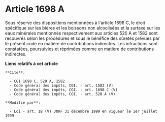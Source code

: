# Article 1698 A

Sous réserve des dispositions mentionnées à l'article 1698 C, le droit spécifique sur les bières et les boissons non
alcoolisées et la surtaxe sur les eaux minérales mentionnés respectivement aux articles 520 A et 1582 sont recouvrés selon
les procédures et sous le bénéfice des sûretés prévues par le présent code en matière de contributions indirectes. Les
infractions sont constatées, poursuivies et réprimées comme en matière de contributions indirectes.

**Liens relatifs à cet article**

	**Cite**:

	  - CGI 1698 C, 520 A, 1582
	  - Code général des impôts, CGI. - art. 1582 (V)
	  - Code général des impôts, CGI. - art. 1698 C (V)
	  - Code général des impôts, CGI. - art. 520 A (V)

	**Modifié par**:

	  - Loi - art. 18 (V) JORF 31 décembre 1999 en vigueur le 1er juillet 1999
